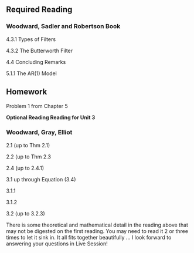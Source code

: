 ## Required Reading

### Woodward, Sadler and Robertson Book

4.3.1 Types of Filters

4.3.2 The Butterworth Filter

4.4 Concluding Remarks

5.1.1 The AR(1) Model

## Homework  
Problem 1 from Chapter 5

**Optional Reading Reading for Unit 3**

### Woodward, Gray, Elliot

2.1 (up to Thm 2.1)


2.2 (up to Thm 2.3


2.4 (up to 2.4.1)


3.1 up through Equation (3.4)


3.1.1


3.1.2

3.2 (up to 3.2.3)  
  
There is some theoretical and mathematical detail in the reading above that may not be digested on the first reading.  You may need to read it 2 or three times to let it sink in.  It all fits together beautifully ... I look forward to answering your questions in Live Session!  
